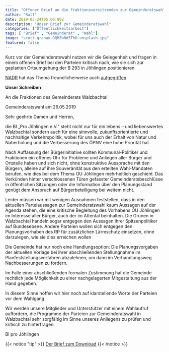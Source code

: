 ```yaml
---
title: "Offener Brief an die Fraktionsvorsitzenden zur Gemeinderatswahl"
author: "Ralf"
date: 2019-05-24T05:00:00Z
description: "Unser Brief zur Gemeinderatswahl"
categories: ["Öffentlichkeitsarbeit"]
tags: [ "Brief" , "Gemeinderat" , "Wahl"]
image: "scott-graham-OQMZwNd3ThU-unsplash.jpg"
featured: false
---
```

Kurz vor der Gemeinderatswahl nutzen wir die Gelegenheit und fragen in einem offenen Brief bei den Parteien kritisch nach, wie sie sich zur geplanten Ortsumgehung der B 293 in Jöhlingen positionieren.

[NADR](http://nadr.de/schlussakkord/) hat das Thema freundlicherweise auch [aufgegriffen](http://nadr.de/schlussakkord/).

**Unser Schreiben**

An die Fraktionen des Gemeinderats Walzbachtal

Gemeinderatswahl am 26.05.2019

Sehr geehrte Damen und Herren,

die BI „Pro Jöhlingen e.V.“  steht nicht nur für ein lebens – und  liebenswertes Walzbachtal sondern auch für eine sinnvolle, zukunftsorientierte und nachhaltige Verkehrspolitik, wobei für uns auch der Erhalt von Natur und Naherholung und die Verbesserung des ÖPNV eine hohe Priorität hat.

Nach Auffassung der Bürgerinitiative sollten Kommunal-Politiker und Fraktionen ein offenes Ohr für Probleme und Anliegen aller Bürger und Ortsteile haben und sich nicht, ohne konstruktive Aussprache mit den Bürgern, alleine auf ihre Souveränität  aus den erteilten Wahl-Mandaten berufen, wie dies bei dem Thema OU Jöhlingen mehrheitlich geschieht. Das Verkünden hinter verschlossenen Türen gefasster Gemeinderatsbeschlüsse in öffentlichen Sitzungen oder die Information über den Planungsstand genügt dem Anspruch auf Bürgerbeteiligung bei weitem nicht.

Leider müssen wir mit wenigen Ausnahmen feststellen, dass in den aktuellen Parteiaussagen zur Gemeinderatswahl kaum Aussagen auf der Agenda stehen, die eine kritische Begleitung des Vorhabens OU Jöhlingen im Interesse aller Bürger, auch der im Attental beinhalten. Die Grünen in Walzbachtal handeln sogar entgegen den Aussagen ihrer Spitzenpolitiker auf Bundesebene. Andere Parteien wollen sich entgegen den Planungsvorhaben des RP für zusätzlichen Lärmschutz einsetzen, ohne darzulegen, wie sie dies erreichen wollen

Die Gemeinde hat nur noch eine Handlungsoption: Die Planungsvorgaben der aktuellen Vorlage bei ihrer abschließenden Stellungnahme im Planfeststellungsverfahren abzulehnen, um dann im Verhandlungsweg Nachbesserungen zu fordern.

Im Falle einer abschließenden formalen Zustimmung hat die Gemeinde rechtlich jede Möglichkeit zu einer nachgelagerten Mitgestaltung aus der Hand gegeben.

In diesem Sinne hoffen wir hier noch auf klarstellende Worte der Parteien vor dem Wahlgang.

Wir werden unsere Mitglieder und Unterstützer mit einem Wahlaufruf auffordern, die Programme der Parteien zur Gemeinderatswahl in Walzbachtal sehr sorgfältig im Sinne unseres Anliegens zu prüfen und kritisch zu hinterfragen.

BI pro Jöhlingen

{{< notice "tip" >}}
  [Der Brief zum Download](Fraktionsschreiben.pdf)
{{< /notice >}}
